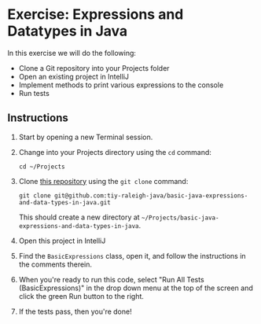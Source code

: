 # Exercise: Expressions and Datatypes in Java

In this exercise we will do the following:

* Clone a Git repository into your Projects folder
* Open an existing project in IntelliJ
* Implement methods to print various expressions to the console
* Run tests

## Instructions

1. Start by opening a new Terminal session.

2. Change into your Projects directory using the `cd` command: 

	`cd ~/Projects`

3. Clone [this repository](https://github.com/tiy-raleigh-java/basic-java-expressions-and-data-types-in-java) using the `git clone` command: 

	`git clone git@github.com:tiy-raleigh-java/basic-java-expressions-and-data-types-in-java.git`

	This should create a new directory at `~/Projects/basic-java-expressions-and-data-types-in-java`.

4. Open this project in IntelliJ

5. Find the `BasicExpressions` class, open it, and follow the instructions in the comments therein. 

6. When you're ready to run this code, select "Run All Tests (BasicExpressions)" in the drop down menu at the top of the screen and click the green Run button to the right.

7. If the tests pass, then you're done!